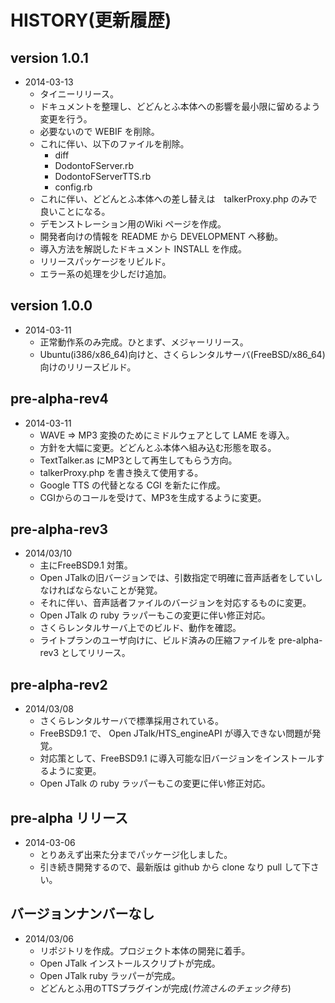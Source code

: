# HISTORY(更新履歴)

## version 1.0.1
* 2014-03-13
    * タイニーリリース。
    * ドキュメントを整理し、どどんとふ本体への影響を最小限に留めるよう変更を行う。
    * 必要ないので WEBIF を削除。
    * これに伴い、以下のファイルを削除。
        * diff
        * DodontoFServer.rb
        * DodontoFServerTTS.rb
        * config.rb
    * これに伴い、どどんとふ本体への差し替えは　talkerProxy.php のみで良いことになる。
    * デモンストレーション用のWiki ページを作成。
    * 開発者向けの情報を README から DEVELOPMENT へ移動。
    * 導入方法を解説したドキュメント INSTALL を作成。
    * リリースパッケージをリビルド。
    * エラー系の処理を少しだけ追加。

## version 1.0.0
* 2014-03-11
    * 正常動作系のみ完成。ひとまず、メジャーリリース。
    * Ubuntu(i386/x86_64)向けと、さくらレンタルサーバ(FreeBSD/x86_64)向けのリリースビルド。

## pre-alpha-rev4
* 2014-03-11
    * WAVE => MP3 変換のためにミドルウェアとして LAME を導入。
    * 方針を大幅に変更。どどんとふ本体へ組み込む形態を取る。
    * TextTalker.as にMP3として再生してもらう方向。
    * talkerProxy.php を書き換えて使用する。
    * Google TTS の代替となる CGI を新たに作成。
    * CGIからのコールを受けて、MP3を生成するように変更。

## pre-alpha-rev3
* 2014/03/10
    * 主にFreeBSD9.1 対策。
    * Open JTalkの旧バージョンでは、引数指定で明確に音声話者をしていしなければならないことが発覚。
    * それに伴い、音声話者ファイルのバージョンを対応するものに変更。
    * Open JTalk の ruby ラッパーもこの変更に伴い修正対応。
    * さくらレンタルサーバ上でのビルド、動作を確認。
    * ライトプランのユーザ向けに、ビルド済みの圧縮ファイルを pre-alpha-rev3 としてリリース。

## pre-alpha-rev2
* 2014/03/08
    * さくらレンタルサーバで標準採用されている。
    * FreeBSD9.1 で、 Open JTalk/HTS_engineAPI が導入できない問題が発覚。
    * 対応策として、FreeBSD9.1 に導入可能な旧バージョンをインストールするように変更。
    * Open JTalk の ruby ラッパーもこの変更に伴い修正対応。

## pre-alpha リリース
* 2014-03-06
    * とりあえず出来た分までパッケージ化しました。
    * 引き続き開発するので、最新版は github から clone なり pull して下さい。

## バージョンナンバーなし
* 2014/03/06
    * リポジトリを作成。プロジェクト本体の開発に着手。
    * Open JTalk インストールスクリプトが完成。
    * Open JTalk ruby ラッパーが完成。
    * どどんとふ用のTTSプラグインが完成(*竹流さんのチェック待ち*)


